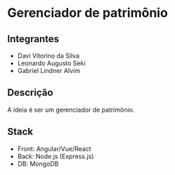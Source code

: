 # Gerenciador de patrimônio

## Integrantes

- Davi Vitorino da Silva
- Leonardo Augusto Seki
- Gabriel Lindner Alvim

## Descrição

A ideia é ser um gerenciador de patrimônio.

## Stack
- Front: Angular/Vue/React
- Back: Node.js (Express.js)
- DB: MongoDB